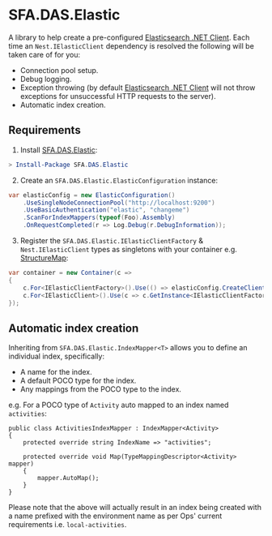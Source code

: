 # SFA.DAS.Elastic

A library to help create a pre-configured [Elasticsearch .NET Client]. Each time an `Nest.IElasticClient` dependency is resolved the following will be taken care of for you:

* Connection pool setup.
* Debug logging.
* Exception throwing (by default [Elasticsearch .NET Client] will not throw exceptions for unsuccessful HTTP requests to the server).
* Automatic index creation.

## Requirements

1. Install [SFA.DAS.Elastic]:

```PowerShell
> Install-Package SFA.DAS.Elastic
```

2. Create an `SFA.DAS.Elastic.ElasticConfiguration` instance:

```C#
var elasticConfig = new ElasticConfiguration()
    .UseSingleNodeConnectionPool("http://localhost:9200")
    .UseBasicAuthentication("elastic", "changeme")
    .ScanForIndexMappers(typeof(Foo).Assembly)
    .OnRequestCompleted(r => Log.Debug(r.DebugInformation));
```

3. Register the `SFA.DAS.Elastic.IElasticClientFactory` & `Nest.IElasticClient` types as singletons with your container e.g. [StructureMap]:

```C#
var container = new Container(c =>
{
    c.For<IElasticClientFactory>().Use(() => elasticConfig.CreateClientFactory()).Singleton();
    c.For<IElasticClient>().Use(c => c.GetInstance<IElasticClientFactory>().CreateClient()).Singleton();
});
```

## Automatic index creation

Inheriting from `SFA.DAS.Elastic.IndexMapper<T>` allows you to define an individual index, specifically:

* A name for the index.
* A default POCO type for the index.
* Any mappings from the POCO type to the index.

e.g. For a POCO type of `Activity` auto mapped to an index named `activities`:

```
public class ActivitiesIndexMapper : IndexMapper<Activity>
{
    protected override string IndexName => "activities";

    protected override void Map(TypeMappingDescriptor<Activity> mapper)
    {
        mapper.AutoMap();
    }
}
```

Please note that the above will actually result in an index being created with a name prefixed with the environment name as per Ops' current requirements i.e. `local-activities`.

[Elasticsearch .NET Client]: https://www.nuget.org/packages/NEST
[SFA.DAS.Elastic]: https://www.nuget.org/packages/SFA.DAS.Elastic
[StructureMap]: https://www.nuget.org/packages/StructureMap